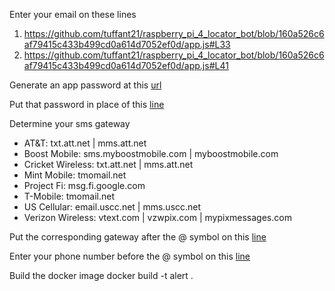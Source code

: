 Enter your email on these lines
1. https://github.com/tuffant21/raspberry_pi_4_locator_bot/blob/160a526c6af79415c433b499cd0a614d7052ef0d/app.js#L33
2. https://github.com/tuffant21/raspberry_pi_4_locator_bot/blob/160a526c6af79415c433b499cd0a614d7052ef0d/app.js#L41

Generate an app password at this [url](https://myaccount.google.com/apppasswords?pli=1&rapt=AEjHL4N8K0BqsxXdy4f7WAcowqCjxcQ6mQ9vNyVTc27wzTdZhUsbBbdmSk_KSjSHqfO0gr6tJqPetn_Ac0Y9G9BR4znxHrNEKw)

Put that password in place of this [line](https://github.com/tuffant21/raspberry_pi_4_locator_bot/blob/160a526c6af79415c433b499cd0a614d7052ef0d/app.js#L34)

Determine your sms gateway
* AT&T: txt.att.net | mms.att.net
* Boost Mobile: sms.myboostmobile.com | myboostmobile.com
* Cricket Wireless: txt.att.net | mms.att.net
* Mint Mobile: tmomail.net
* Project Fi: msg.fi.google.com
* T-Mobile: tmomail.net
* US Cellular: email.uscc.net | mms.uscc.net
* Verizon Wireless: vtext.com | vzwpix.com | mypixmessages.com

Put the corresponding gateway after the @ symbol on this [line](https://github.com/tuffant21/raspberry_pi_4_locator_bot/blob/160a526c6af79415c433b499cd0a614d7052ef0d/app.js#L15)

Enter your phone number before the @ symbol on this [line](https://github.com/tuffant21/raspberry_pi_4_locator_bot/blob/160a526c6af79415c433b499cd0a614d7052ef0d/app.js#L15)

Build the docker image
docker build -t alert .
